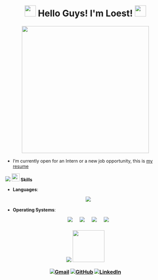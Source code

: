 <h1 align="center"><picture><img src = "https://github.com/7oSkaaa/7oSkaaa/blob/main/Images/about_me.gif?raw=true" width = 35px> </picture>Hello Guys! I'm Loest! <picture><img src = "https://github.com/7oSkaaa/7oSkaaa/blob/main/Images/about_me.gif?raw=true" width = 35px></picture></h1>

<h3 align="center" ><picture> <img src="https://github.com/7oSkaaa/7oSkaaa/blob/main/Images/Right_Side.gif?raw=true" width = 400px></picture></h3>

- I’m currently open for an Intern or a new job opportunity, this is [my resume](https://read.cv/0xabdulkhalid)
<img src="https://user-images.githubusercontent.com/73097560/115834477-dbab4500-a447-11eb-908a-139a6edaec5c.gif">
<img src="https://media2.giphy.com/media/QssGEmpkyEOhBCb7e1/giphy.gif?cid=ecf05e47a0n3gi1bfqntqmob8g9aid1oyj2wr3ds3mg700bl&rid=giphy.gif" width ="25"><b> Skills</b>

<p align="center">

- **Languages**:
<p align="center">
  &emsp;
    <a href="#"><img src="https://img.shields.io/badge/Python%20-%2314354C.svg?style=for-the-badge&logo=python&logoColor=white"></a>
</p>

- **Operating Systems**:
 
<p align="center">
  &emsp;
    <a href="#"><img src="https://img.shields.io/badge/Linux-FCC624?style=plastic&logo=linux&logoColor=black"></a>
  &emsp;
    <a href="#"><img src="https://img.shields.io/badge/Ubuntu-E95420?style=plastic&logo=ubuntu&logoColor=white"></a>
  &emsp;
    <a href="#"><img src="https://img.shields.io/badge/Windows-0078D6?style=plastic&logo=windows&logoColor=white"></a>
  &emsp;
    <a href="#"><img src="https://img.shields.io/badge/manjaro-%2335BF5C.svg?&style=plastic&logo=manjaro&logoColor=white" /></a>
</p>

<h3 align="center" ><img src="https://user-images.githubusercontent.com/73097560/115834477-dbab4500-a447-11eb-908a-139a6edaec5c.gif">
<picture> <img src="https://github.com/7oSkaaa/7oSkaaa/blob/main/Images/Connect-with-me.gif?raw=true" width="100px"> </picture>
<p align="center">
	<a href="mailto:loestbazan87@gmail.com"><img img src="https://img.shields.io/badge/gmail-%23EA4335.svg?style=plastic&logo=gmail&logoColor=white" alt="Gmail"/></a>
	<a href="https://github.com/LoestBazan87"><img src="https://img.shields.io/badge/github-%23181717.svg?style=plastic&logo=github&logoColor=white" alt="GitHub"/></a>
	<a href="https://www.linkedin.com/in/loestbazan"><img src="https://img.shields.io/badge/linkedin-%230A66C2.svg?style=plastic&logo=linkedin&logoColor=white" alt="LinkedIn"/></a>
</p>
